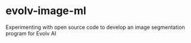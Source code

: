 # evolv-image-ml
Experimenting with open source code to develop an image segmentation program for Evolv AI
